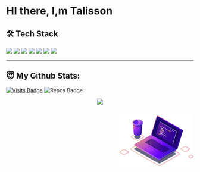 # HI there, I,m Talisson

## 🛠 Tech Stack

<p>
  <img src="https://img.shields.io/badge/javascript%20-%23323330.svg?&style=for-the-badge&logo=javascript&logoColor=%23F7DF1E"/>
  <img src="https://img.shields.io/badge/typescript%20-%23007ACC.svg?&style=for-the-badge&logo=typescript&logoColor=white"/>
  <img src="https://img.shields.io/badge/react%20-%2320232a.svg?&style=for-the-badge&logo=react&logoColor=%2361DAFB"/>
  <img src="https://img.shields.io/badge/react_native%20-%2320232a.svg?&style=for-the-badge&logo=react&logoColor=%2361DAFB"/>
  <img src="https://img.shields.io/badge/node.js%20-%2343853D.svg?&style=for-the-badge&logo=node.js&logoColor=white"/>
  <img src="https://img.shields.io/badge/git%20-%23F05033.svg?&style=for-the-badge&logo=git&logoColor=white"/>
  <img src="https://img.shields.io/badge/github%20-%23121011.svg?&style=for-the-badge&logo=github&logoColor=white"/>
</p>

---

## 😇 My Github Stats:

[![Visits Badge](https://badges.pufler.dev/visits/talissonbrunodev/talissonbrunodev?style=for-the-badge)](https://github.com/talissonbrunodev/talissonbrunodev)
![Repos Badge](https://badges.pufler.dev/repos/talissonbrunodev?style=for-the-badge)

<p align = "center">
  <img src = "https://github-readme-stats.vercel.app/api?username=talissonbrunodev&show_icons=true&theme=algolia&line_height=27">
</p>

<img align='right' src='https://github.com/talissonbrunodev/talissonbrunodev/blob/main/computer-illustration.png' width='200'>
